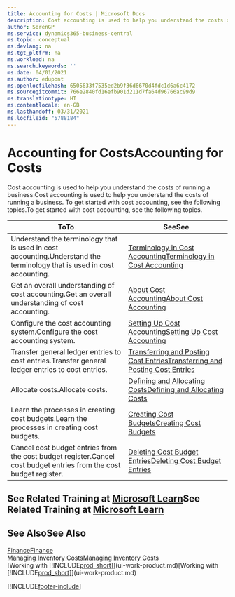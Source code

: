 ```yaml
---
title: Accounting for Costs | Microsoft Docs
description: Cost accounting is used to help you understand the costs of running a business. To get started with cost accounting, see the following topics.
author: SorenGP
ms.service: dynamics365-business-central
ms.topic: conceptual
ms.devlang: na
ms.tgt_pltfrm: na
ms.workload: na
ms.search.keywords: ''
ms.date: 04/01/2021
ms.author: edupont
ms.openlocfilehash: 6505633f7535ed2b9f36d6670d4fdc1d6a6c4172
ms.sourcegitcommit: 766e2840fd16efb901d211d7fa64d96766ac99d9
ms.translationtype: HT
ms.contentlocale: en-GB
ms.lasthandoff: 03/31/2021
ms.locfileid: "5788184"
---
```

# <a name="accounting-for-costs"></a><span data-ttu-id="8a86f-104">Accounting for Costs</span><span class="sxs-lookup"><span data-stu-id="8a86f-104">Accounting for Costs</span></span>
<span data-ttu-id="8a86f-105">Cost accounting is used to help you understand the costs of running a business.</span><span class="sxs-lookup"><span data-stu-id="8a86f-105">Cost accounting is used to help you understand the costs of running a business.</span></span> <span data-ttu-id="8a86f-106">To get started with cost accounting, see the following topics.</span><span class="sxs-lookup"><span data-stu-id="8a86f-106">To get started with cost accounting, see the following topics.</span></span>  

|<span data-ttu-id="8a86f-107">To</span><span class="sxs-lookup"><span data-stu-id="8a86f-107">To</span></span>|<span data-ttu-id="8a86f-108">See</span><span class="sxs-lookup"><span data-stu-id="8a86f-108">See</span></span>|  
|--------|---------|  
|<span data-ttu-id="8a86f-109">Understand the terminology that is used in cost accounting.</span><span class="sxs-lookup"><span data-stu-id="8a86f-109">Understand the terminology that is used in cost accounting.</span></span>|[<span data-ttu-id="8a86f-110">Terminology in Cost Accounting</span><span class="sxs-lookup"><span data-stu-id="8a86f-110">Terminology in Cost Accounting</span></span>](finance-terminology-in-cost-accounting.md)|  
|<span data-ttu-id="8a86f-111">Get an overall understanding of cost accounting.</span><span class="sxs-lookup"><span data-stu-id="8a86f-111">Get an overall understanding of cost accounting.</span></span>|[<span data-ttu-id="8a86f-112">About Cost Accounting</span><span class="sxs-lookup"><span data-stu-id="8a86f-112">About Cost Accounting</span></span>](finance-about-cost-accounting.md)|  
|<span data-ttu-id="8a86f-113">Configure the cost accounting system.</span><span class="sxs-lookup"><span data-stu-id="8a86f-113">Configure the cost accounting system.</span></span>|[<span data-ttu-id="8a86f-114">Setting Up Cost Accounting</span><span class="sxs-lookup"><span data-stu-id="8a86f-114">Setting Up Cost Accounting</span></span>](finance-set-up-cost-accounting.md)|  
|<span data-ttu-id="8a86f-115">Transfer general ledger entries to cost entries.</span><span class="sxs-lookup"><span data-stu-id="8a86f-115">Transfer general ledger entries to cost entries.</span></span>|[<span data-ttu-id="8a86f-116">Transferring and Posting Cost Entries</span><span class="sxs-lookup"><span data-stu-id="8a86f-116">Transferring and Posting Cost Entries</span></span>](finance-transfer-and-post-cost-entries.md)|  
|<span data-ttu-id="8a86f-117">Allocate costs.</span><span class="sxs-lookup"><span data-stu-id="8a86f-117">Allocate costs.</span></span>|[<span data-ttu-id="8a86f-118">Defining and Allocating Costs</span><span class="sxs-lookup"><span data-stu-id="8a86f-118">Defining and Allocating Costs</span></span>](finance-define-and-allocate-costs.md)|  
|<span data-ttu-id="8a86f-119">Learn the processes in creating cost budgets.</span><span class="sxs-lookup"><span data-stu-id="8a86f-119">Learn the processes in creating cost budgets.</span></span>|[<span data-ttu-id="8a86f-120">Creating Cost Budgets</span><span class="sxs-lookup"><span data-stu-id="8a86f-120">Creating Cost Budgets</span></span>](finance-create-cost-budgets.md)|
|<span data-ttu-id="8a86f-121">Cancel cost budget entries from the cost budget register.</span><span class="sxs-lookup"><span data-stu-id="8a86f-121">Cancel cost budget entries from the cost budget register.</span></span>|[<span data-ttu-id="8a86f-122">Deleting Cost Budget Entries</span><span class="sxs-lookup"><span data-stu-id="8a86f-122">Deleting Cost Budget Entries</span></span>](finance-how-to-delete-cost-budget-entries.md)|

## <a name="see-related-training-at-microsoft-learn"></a><span data-ttu-id="8a86f-123">See Related Training at [Microsoft Learn](/learn/paths/use-cost-accounting-dynamics-365-business-central/)</span><span class="sxs-lookup"><span data-stu-id="8a86f-123">See Related Training at [Microsoft Learn](/learn/paths/use-cost-accounting-dynamics-365-business-central/)</span></span>

## <a name="see-also"></a><span data-ttu-id="8a86f-124">See Also</span><span class="sxs-lookup"><span data-stu-id="8a86f-124">See Also</span></span>  
[<span data-ttu-id="8a86f-125">Finance</span><span class="sxs-lookup"><span data-stu-id="8a86f-125">Finance</span></span>](finance.md)  
[<span data-ttu-id="8a86f-126">Managing Inventory Costs</span><span class="sxs-lookup"><span data-stu-id="8a86f-126">Managing Inventory Costs</span></span>](finance-manage-inventory-costs.md)  
<span data-ttu-id="8a86f-127">[Working with [!INCLUDE[prod_short](includes/prod_short.md)]](ui-work-product.md)</span><span class="sxs-lookup"><span data-stu-id="8a86f-127">[Working with [!INCLUDE[prod_short](includes/prod_short.md)]](ui-work-product.md)</span></span>


[!INCLUDE[footer-include](includes/footer-banner.md)]